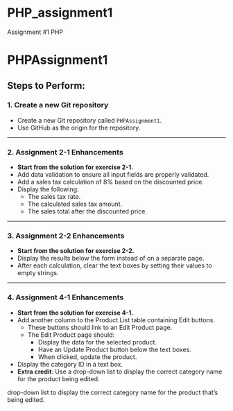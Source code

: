 # PHP_assignment1
Assignment #1 PHP
# PHPAssignment1

## Steps to Perform:

### 1. Create a new Git repository
- Create a new Git repository called `PHPAssignment1`.
- Use GitHub as the origin for the repository.

---

### 2. Assignment 2-1 Enhancements
- **Start from the solution for exercise 2-1.**
- Add data validation to ensure all input fields are properly validated.
- Add a sales tax calculation of 8% based on the discounted price.
- Display the following:
  - The sales tax rate.
  - The calculated sales tax amount.
  - The sales total after the discounted price.

---

### 3. Assignment 2-2 Enhancements
- **Start from the solution for exercise 2-2.**
- Display the results below the form instead of on a separate page.
- After each calculation, clear the text boxes by setting their values to empty strings.

---

### 4. Assignment 4-1 Enhancements
- **Start from the solution for exercise 4-1.**
- Add another column to the Product List table containing Edit buttons.
  - These buttons should link to an Edit Product page.
  - The Edit Product page should:
    - Display the data for the selected product.
    - Have an Update Product button below the text boxes.
    - When clicked, update the product.
- Display the category ID in a text box.
- **Extra credit**: Use a drop-down list to display the correct category name for the product being edited.

drop-down list to display the correct category name for the product that’s being
edited.
